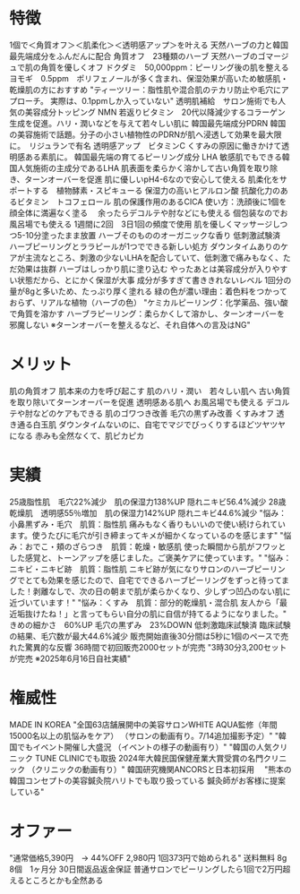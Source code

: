 # 特徴
1個で＜角質オフ＞＜肌柔化＞＜透明感アップ＞を叶える
天然ハーブの力と韓国最先端成分をふんだんに配合
角質オフ　23種類のハーブ
天然ハーブのゴマージュで肌の角質を優しくオフ
ドクダミ　50,000ppm：ピーリング後の肌を整える
ヨモギ　0.5ppm　ポリフェノールが多く含まれ、保湿効果が高いため敏感肌・乾燥肌の方におすすめ
"ティーツリー：脂性肌や混合肌のテカリ防止や毛穴にアプローチ。
実際は、0.1ppmしか入っていない"
透明肌補給　サロン施術でも人気の美容成分トッピング
NMN 若返りビタミン　20代以降減少するコラーゲン生成を促進。ハリ・潤いなどを与えて若々しい肌に
韓国最先端成分PDRN 韓国の美容施術で話題。分子の小さい植物性のPDRNが肌へ浸透して効果を最大限に。　リジュランで有名
透明感アップ　ビタミンC くすみの原因に働きかけて透明感ある素肌に。
韓国最先端の育てるピーリング成分 LHA
敏感肌でもできる韓国人気施術の主成分であるLHA
肌表面を柔らかく溶かして古い角質を取り除き、ターンオーバーを促進
肌に優しいpH4-6なので安心して使える
肌柔化をサポートする　植物酵素・スピキューる
保湿力の高いヒアルロン酸
抗酸化力のあるビタミン　トコフェロール
肌の保護作用のあるCICA
使い方：洗顔後に1個を顔全体に満遍なく塗る　
余ったらデコルテや肘などにも使える
個包装なのでお風呂場でも使える
1週間に2回　3日1回の頻度で使用
肌を優しくマッサージしつつ5-10分塗ったまま放置
ハーブそのもののオーガニックな香り
低刺激試験済　ハーブピーリングとララピールが1つでできる新しい処方
ダウンタイムありのケアが主流なところ、刺激の少ないLHAを配合していて、低刺激で痛みもなく、ただ効果は抜群
ハーブはしっかり肌に塗り込む
やったあとは美容成分が入りやすい状態だから、とにかく保湿が大事
成分が多すぎて書ききれないレベル
1回分の量が8gと多いため、たっぷり厚く塗れる
緑の色が濃い理由：着色料をつかっておらず、リアルな植物（ハーブの色）
"ケミカルピーリング：化学薬品、強い酸で角質を溶かす
ハーブラピーリング：柔らかくして溶かし、ターンオーバーを邪魔しない
※ターンオーバーを整えるなど、それ自体への言及はNG"

# メリット
肌の角質オフ
肌本来の力を呼び起こす
肌のハリ・潤い　若々しい肌へ
古い角質を取り除いてターンオーバーを促進
透明感ある肌へ
お風呂場でも使える
デコルテや肘などのケアもできる
肌のゴワつき改善
毛穴の黒ずみ改善
くすみオフ
透き通る白玉肌
ダウンタイムないのに、自宅でマジでびっくりするほどツヤツヤになる
赤みも全然なくて、肌ピカピカ

# 実績
25歳脂性肌　毛穴22%減少　肌の保湿力138%UP 隠れニキビ56.4%減少
28歳乾燥肌　透明感55％増加　肌の保湿力142%UP 隠れニキビ44.6%減少
"悩み：小鼻黒ずみ・毛穴　肌質：脂性肌
痛みもなく香りもいいので使い続けられています。使うたびに毛穴が引き締まってキメが細かくなっているのを感じます"
"悩み：おでこ・頬のざらつき　肌質：乾燥・敏感肌
使った瞬間から肌がフワッとした感覚と、トーンアップを感じました。ご褒美ケアに使っています。"
"悩み：ニキビ・ニキビ跡　肌質：脂性肌
ニキビ跡が気になりサロンのハーブピーリングでとても効果を感じたので、自宅でできるハーブピーリングをずっと待ってました！剥離なしで、次の日の朝まで肌が柔らかくなり、少しずつ凹凸のない肌に近づいています！"
"悩み：くすみ　肌質：部分的乾燥肌・混合肌
友人から「最近垢抜けたね！」と言ってもらい自分の肌に自信が持てるようになりました。"
きめの細かさ　60%UP
毛穴の黒ずみ　23%DOWN
低刺激臨床試験済
臨床試験の結果、毛穴数が最大44.6%減少
販売開始直後30分間は5秒に1個のペースで売れた驚異的な反響
36時間で初回販売2000セットが完売
"3時30分3,200セットが完売
※2025年6月16日自社実績"

# 権威性
MADE IN KOREA
"全国63店舗展開中の美容サロンWHITE AQUA監修（年間15000名以上の肌悩みをケア）
（サロンの動画有り。7/14追加撮影予定）"
"韓国でもイベント開催し大盛況
（イベントの様子の動画有り）"
"韓国の人気クリニック TUNE CLINICでも取扱
2024年大韓民国保健産業大賞受賞の名門クリニック
（クリニックの動画有り）"
韓国研究機関ANCORSと日本初採用　
"熊本の韓国コンセプトの美容鍼灸院ハリトでも取り扱っている
鍼灸師がお客様に提案している"

# オファー
"通常価格5,390円　→ 44%OFF 2,980円
1回373円で始められる"
送料無料
8g 8個　1ヶ月分
30日間返品返金保証
普通サロンでピーリングしたら1回で2万円超えるところとかも全然ある